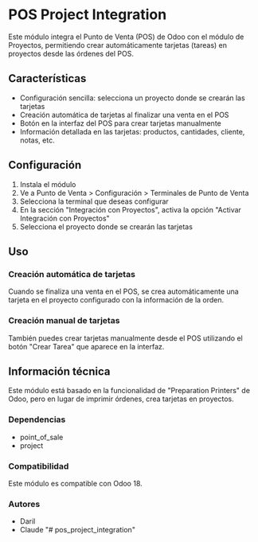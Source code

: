 # POS Project Integration

Este módulo integra el Punto de Venta (POS) de Odoo con el módulo de Proyectos, permitiendo crear automáticamente tarjetas (tareas) en proyectos desde las órdenes del POS.

## Características

- Configuración sencilla: selecciona un proyecto donde se crearán las tarjetas
- Creación automática de tarjetas al finalizar una venta en el POS
- Botón en la interfaz del POS para crear tarjetas manualmente
- Información detallada en las tarjetas: productos, cantidades, cliente, notas, etc.

## Configuración

1. Instala el módulo
2. Ve a Punto de Venta > Configuración > Terminales de Punto de Venta
3. Selecciona la terminal que deseas configurar
4. En la sección "Integración con Proyectos", activa la opción "Activar Integración con Proyectos"
5. Selecciona el proyecto donde se crearán las tarjetas

## Uso

### Creación automática de tarjetas

Cuando se finaliza una venta en el POS, se crea automáticamente una tarjeta en el proyecto configurado con la información de la orden.

### Creación manual de tarjetas

También puedes crear tarjetas manualmente desde el POS utilizando el botón "Crear Tarea" que aparece en la interfaz.

## Información técnica

Este módulo está basado en la funcionalidad de "Preparation Printers" de Odoo, pero en lugar de imprimir órdenes, crea tarjetas en proyectos.

### Dependencias

- point_of_sale
- project

### Compatibilidad

Este módulo es compatible con Odoo 18.

### Autores

- Daril
- Claude "# pos_project_integration" 
